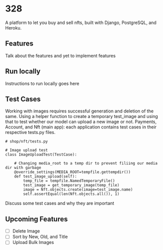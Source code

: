 # 328
A platform to let you buy and sell nfts, built with Django, PostgreSQL, and Heroku.

<add an image>

## Features

Talk about the features and yet to implement features

<add a gif buy page>

## Run locally

Instructions to run locally goes here

## Test Cases
Working with images requires successful generation and deletion of the same. Using a helper function to create a temporary test_image and using that to test whether our model can upload a new image or not. Payments, Account, and Nft (main app): each application contains test cases in their respective tests.py files.

``` 
# shop/nft/tests.py

# Image upload test
class ImageUploadTest(TestCase):

    # Changing media_root to a temp dir to prevent filiing our media dir with garbage
    @override_settings(MEDIA_ROOT=tempfile.gettempdir())
    def test_image_upload(self):
        temp_file = tempfile.NamedTemporaryFile()
        test_image = get_temporary_image(temp_file)
        image = Nft.objects.create(image=test_image.name)
        self.assertEqual(len(Nft.objects.all()), 1)
  ```

Discuss some test cases and why they are important

## Upcoming Features
 - [ ] Delete Image
 - [ ] Sort by New, Old, and Title
 - [ ] Upload Bulk Images
